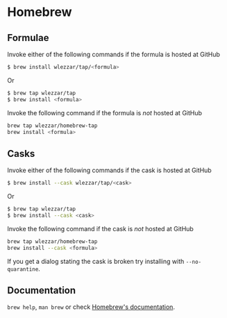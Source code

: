 # Homebrew

## Formulae
Invoke either of the following commands if the formula is hosted at GitHub

```sh
$ brew install wlezzar/tap/<formula>
```

Or

```sh
$ brew tap wlezzar/tap
$ brew install <formula>
```

Invoke the following command if the formula is *not* hosted at GitHub

```sh
brew tap wlezzar/homebrew-tap 
brew install <formula>
```

## Casks
Invoke either of the following commands if the cask is hosted at GitHub

```sh
$ brew install --cask wlezzar/tap/<cask>
```

Or

```sh
$ brew tap wlezzar/tap
$ brew install --cask <cask>
```

Invoke the following command if the cask is *not* hosted at GitHub

```sh
brew tap wlezzar/homebrew-tap 
brew install --cask <formula>
```

If you get a dialog stating the cask is broken try installing with `--no-quarantine`.

## Documentation
`brew help`, `man brew` or check [Homebrew's documentation](https://docs.brew.sh).
